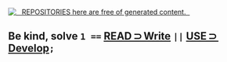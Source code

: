 [![&nbsp;&nbsp;&nbsp;REPOSITORIES here are free of generated content.&nbsp;&nbsp;](https://github.com/Kyriosity/read-write/blob/main/README+/_rsc/_img/illus/AiFree/AI-free_900px.png)](https://github.com/Kyriosity/read-write/blob/main/README+/pencraft/README+/essays/README+/AI-2020s.md) 

## Be&nbsp;kind, solve <code><b>1</b> ==</code> [**READ&thinsp;⊃&thinsp;Write**](https://github.com/Kyriosity/read-write/blob/main/.github/README.md) <b>`||`</b> [**USE&thinsp;⊃&thinsp;Develop**](https://github.com/Kyriosity/use-dev/blob/main/.github/README.md)`;`

